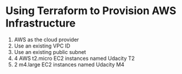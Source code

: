 # Using Terraform to Provision AWS Infrastructure

1. AWS as the cloud provider
2. Use an existing VPC ID
3. Use an existing public subnet
4. 4 AWS t2.micro EC2 instances named Udacity T2
5. 2 m4.large EC2 instances named Udacity M4
